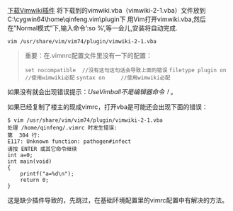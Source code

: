<!---title:vimwiki安装-->

[下载Vimwiki插件](http://www.vim.org/scripts/script.php?script_id=2226)
将下载到的vimwiki.vba（vimwiki-2-1.vba）文件放到C:\cygwin64\home\qinfeng\.vim\plugin下 
用Vim打开vimwiki.vba,然后在”Normal模式”下,输入命令’:so %’,等一会儿,安装将自动完成.

`vim /usr/share/vim/vim74/plugin/vimwiki-2-1.vba`

>重要：在.vimnrc配置文件里没有一下的配置：
>
>`set nocompatible  //没有这句这句话会导致上面的错误`
>`filetype plugin on  //使用wimwiki必配`
>`syntax on     //使用wimwiki必配`

如果没有就会出现错误提示：*UseVimball不是编辑器命令！*。

如果已经复制了楼主的现成vimrc，打开vba是可能还会出现下面的错误：

    $ vim /usr/share/vim/vim74/plugin/vimwiki-2-1.vba
    处理 /home/qinfeng/.vimrc 时发生错误:
    第  304 行:
    E117: Unknown function: pathogen#infect
    请按 ENTER 或其它命令继续
    int a=0;
    int main(void)
    {
        printf("a=%d\n");
        return 0;
    }

这是缺少插件导致的，先跳过，在基础环境配置里的vimrc配置中有解决的方法。

